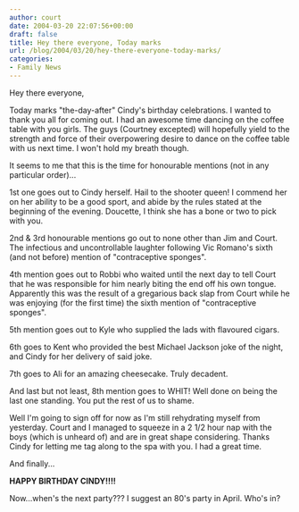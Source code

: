 ```yaml
---
author: court
date: 2004-03-20 22:07:56+00:00
draft: false
title: Hey there everyone, Today marks
url: /blog/2004/03/20/hey-there-everyone-today-marks/
categories:
- Family News
---
```


Hey there everyone,

Today marks "the-day-after" Cindy's birthday celebrations.  I wanted to thank you all for coming out. I had an awesome time dancing on the coffee table with you girls.  The guys (Courtney excepted) will hopefully yield to the strength and force of their overpowering desire to dance on the coffee table with us next time.  I won't hold my breath though.

It seems to me that this is the time for honourable mentions (not in any particular order)...

1st one goes out to Cindy herself.  Hail to the shooter queen!  I commend her on her ability to be a good sport, and abide by the rules stated at the beginning of the evening.  Doucette, I think she has a bone or two to pick with you.

2nd & 3rd honourable mentions go out to none other than Jim and Court.  The infectious and uncontrollable laughter following Vic Romano's sixth (and not before) mention of "contraceptive sponges".

4th mention goes out to Robbi who waited until the next day to tell Court that he was responsible for him nearly biting the end off his own tongue.  Apparently this was the result of a gregarious back slap from Court while he was enjoying (for the first time) the sixth mention of "contraceptive sponges".

5th mention goes out to Kyle who supplied the lads with flavoured cigars.

6th goes to Kent who provided the best Michael Jackson joke of the night, and Cindy for her delivery of said joke.

7th goes to Ali for an amazing cheesecake.  Truly decadent.

And last but not least, 8th mention goes to WHIT!  Well done on being the last one standing.  You put the rest of us to shame.

Well I'm going to sign off for now as I'm still rehydrating myself from yesterday.  Court and I managed to squeeze in a 2 1/2 hour nap with the boys (which is unheard of) and are in great shape considering.  Thanks Cindy for letting me tag along to the spa with you. I had a great time.

And finally...

__**HAPPY BIRTHDAY CINDY!!!!**__

Now...when's the next party???  I suggest an 80's party in April.  Who's in?
